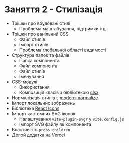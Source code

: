# Заняття 2 - Стилізація

- Трішки про вбудовані стилі
  - Проблема маштабування, підтримки ітд
- Трішки про ванільний CSS
  - Файл стилів
  - Імпорт стилів
  - Проблема глобальної області видимості
- Структура папок та файлів
  - Папка компонента
  - Файл компонента
  - Файл стилів
  - Іменування
- CSS-модулі
  - Використання
  - Композиція класів з бібліотекою [clsx](https://www.npmjs.com/package/clsx)
- Нормалізація стилів з [modern-normalize](https://www.npmjs.com/package/modern-normalize)
- Імпорт локальних зображень
- Бібліотека [React Icons](https://react-icons.github.io/react-icons/)
- Імпорт кастомних SVG іконок
  - Налаштування `vite-plugin-svgr` у `vite.config.js`
  - Імпорт SVG файлу як компонента
- Властивість `props.children`
- Делой додатка на Vercel
